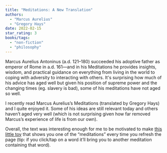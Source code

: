 ```yaml
---
title: "Meditations: A New Translation"
authors:
  - "Marcus Aurelius"
  - "Gregory Hays"
date: 2022-02-15
star_rating: 3
books/tags:
  - "non-fiction"
  - "philosophy"
---
```


Marcus Aurelius Antoninus (a.d. 121–180) succeeded his adoptive father as
emperor of Rome in a.d. 161—and in his Meditations he provides insights, wisdom,
and practical guidance on everything from living in the world to coping with
adversity to interacting with others. It's surprising how much of his advice has
aged well but given his position of supreme power and the changing times (eg.
slavery is bad), some of his meditations have not aged so well.

<!--more-->

I recently read Marcus Aurelius’s Meditations (translated by Gregory Hays) and I
quite enjoyed it. Some of his ideas are still relevant today and others haven’t
aged very well (which is not surprising given how far removed Marcus’s
experience of life is from our own).

Overall, the text was interesting enough for me to be motivated to make
[this little toy](/bin/meditations) that shows you one of the “meditations”
every time you refresh the page (tip: if you click/tap on a word it’ll bring you
to another meditation containing that word).
